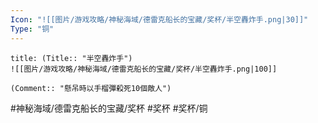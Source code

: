 ```yaml
---
Icon: "![[图片/游戏攻略/神秘海域/德雷克船长的宝藏/奖杯/半空轟炸手.png|30]]"
Type: "铜"
---
```

```ad-common-bronze-trophy
title: (Title:: "半空轟炸手")
![[图片/游戏攻略/神秘海域/德雷克船长的宝藏/奖杯/半空轟炸手.png|100]]

(Comment:: "懸吊時以手榴彈殺死10個敵人")
```

#神秘海域/德雷克船长的宝藏/奖杯 #奖杯 #奖杯/铜
